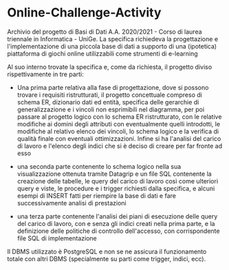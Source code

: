# Online-Challenge-Activity
Archivio del progetto di Basi di Dati A.A. 2020/2021 - Corso di laurea triennale in Informatica - UniGe.
La specifica richiedeva la progettazione e l'implementazione di una piccola base di dati a supporto di una (ipotetica) piattaforma di giochi online utilizzabili come strumenti di e-learning

Al suo interno trovate la specifica e, come da richiesta, il progetto diviso rispettivamente in tre parti:

- Una prima parte relativa alla fase di progettazione, dove si possono trovare i requisiti ristrutturati, il progetto concettuale compreso di schema ER, dizionario dati ed entità, specifica delle gerarchie di generalizzazione e i vincoli non esprimibili nel diagramma, per poi passare al progetto logico con lo schema ER ristrutturato, con le relative modifiche ai domini degli attributi con eventualmente quelli introdotti, le modifiche al relativo elenco dei vincoli, lo schema logico e la verifica di qualità finale con eventuali ottimizzazioni. Infine si ha l'analisi del carico di lavoro e l'elenco degli indici che si è deciso di creare per far fronte ad esso 

- una seconda parte contenente lo schema logico nella sua visualizzazione ottenuta tramite Datagrip e un file SQL contenente la creazione delle tabelle, le query del carico di lavoro così come ulteriori query e viste, le procedure e i trigger richiesti dalla specifica, e alcuni esempi di INSERT fatti per riempire la base di dati e fare successivamente analisi di prestazioni

- una terza parte contenente l'analisi dei piani di esecuzione delle query del carico di lavoro, con e senza gli indici creati nella prima parte, e la definizione delle politiche di controllo dell'accesso, con corrispondente file SQL di implementazione

Il DBMS utilizzato è PostgreSQL e non se ne assicura il funzionamento totale con altri DBMS (specialmente su parti come trigger, indici, ecc).
